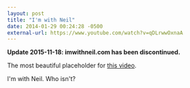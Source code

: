 ```yaml
---
layout: post
title: "I'm with Neil"
date: 2014-01-29 00:24:28 -0500
external-url: https://www.youtube.com/watch?v=qDLrwwOxnaA
---
```


**Update 2015-11-18: imwithneil.com has been discontinued.**

The most beautiful placeholder for [this video](https://www.youtube.com/watch?v=qDLrwwOxnaA).

I'm with Neil. Who isn't?
